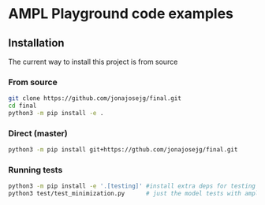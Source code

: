 # AMPL Playground code examples

## Installation 
The current way to install this project is from source

### From source
```sh
git clone https://github.com/jonajosejg/final.git
cd final
python3 -m pip install -e .
```

### Direct (master)
```sh
python3 -m pip install git+https://gthub.com/jonajosejg/final.git
```

### Running tests
```sh
python3 -m pip install -e '.[testing]' #install extra deps for testing 
python3 test/test_minimization.py      # just the model tests with ampl
```
